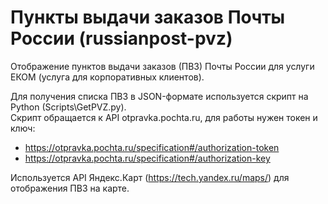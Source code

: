 # Пункты выдачи заказов Почты России (russianpost-pvz)

Отображение пунктов выдачи заказов (ПВЗ) Почты России для услуги ЕКОМ (услуга для корпоративных клиентов).

Для получения списка ПВЗ в JSON-формате используется скрипт на Python (Scripts\GetPVZ.py).  
Скрипт обращается к API otpravka.pochta.ru, для работы нужен токен и ключ:
- https://otpravka.pochta.ru/specification#/authorization-token  
- https://otpravka.pochta.ru/specification#/authorization-key

Используется API Яндекс.Карт (https://tech.yandex.ru/maps/) для отображения ПВЗ на карте.
